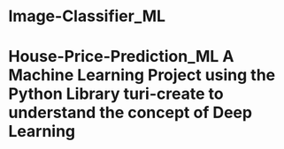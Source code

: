 # Image-Classifier_ML
# House-Price-Prediction_ML A Machine Learning Project using the Python Library turi-create to understand the concept of Deep Learning
